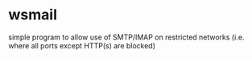 # wsmail

simple program to allow use of SMTP/IMAP on restricted networks (i.e. where all ports except HTTP(s) are blocked)
